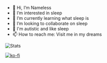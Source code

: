 - 👋 Hi, I’m Nameless
- 👀 I’m interested in sleep
- 🌱 I’m currently learning what sleep is
- 💞️ I’m looking to collaborate on sleep
- 🔘 I'm autistic and like sleep
- 📫 How to reach me: Visit me in my dreams

![Stats](https://github-readme-stats.vercel.app/api?username=misfiy&show_icons=true&theme=radical)

[![ko-fi](https://ko-fi.com/img/githubbutton_sm.svg)](https://ko-fi.com/J3J5X95ST)
